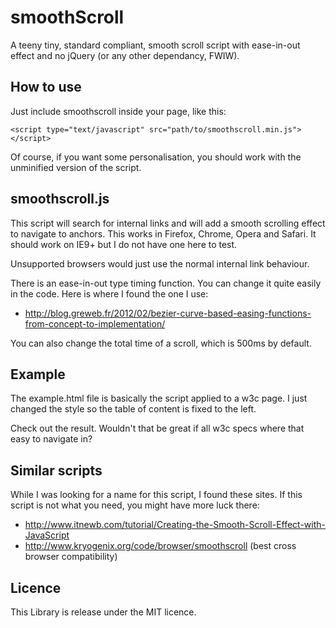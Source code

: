smoothScroll
============

A teeny tiny, standard compliant, smooth scroll script with ease-in-out effect and no jQuery (or any other dependancy, FWIW).

How to use
-
Just include smoothscroll inside your page, like this:

    <script type="text/javascript" src="path/to/smoothscroll.min.js"></script>

Of course, if you want some personalisation, you should work with the unminified version of the script. 

smoothscroll.js
-
This script will search for internal links and will add a smooth scrolling effect to navigate to anchors.
This works in Firefox, Chrome, Opera and Safari.
It should work on IE9+ but I do not have one here to test.

Unsupported browsers would just use the normal internal link behaviour.

There is an ease-in-out type timing function. You can change it quite easily in the code. Here is where I found the one I use:
- http://blog.greweb.fr/2012/02/bezier-curve-based-easing-functions-from-concept-to-implementation/

You can also change the total time of a scroll, which is 500ms by default.

Example
-
The example.html file is basically the script applied to a w3c page. I just changed the style so the table of content is fixed to the left.

Check out the result. Wouldn't that be great if all w3c specs where that easy to navigate in?

Similar scripts
-
While I was looking for a name for this script, I found these sites. If this script is not what you need, you might have more luck there:
- http://www.itnewb.com/tutorial/Creating-the-Smooth-Scroll-Effect-with-JavaScript
- http://www.kryogenix.org/code/browser/smoothscroll (best cross browser compatibility)

Licence
-
This Library is release under the MIT licence.

